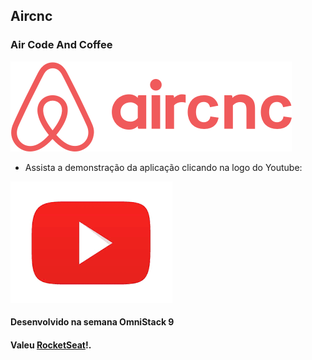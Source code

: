 ## Aircnc

### Air Code And Coffee 

![Wallpaper OmniStack - 1440x900](https://github.com/lfnjunior/AirCnC/blob/master/mobile-react-native/src/assets/logo@3x.png?raw=true)

- Assista a demonstração da aplicação clicando na logo do Youtube:

[![AirCnc - Youtube vídeo](https://github.com/lfnjunior/AirCnC/blob/master/youtube.png?raw=true)](http://www.youtube.com/watch?v=dY9xpeaQj7s "AirCnc")

#### Desenvolvido na semana OmniStack 9
#### Valeu [RocketSeat](https://rocketseat.com.br/)!.
